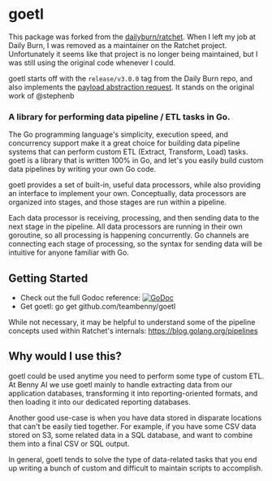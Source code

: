 # goetl

This package was forked from the [dailyburn/ratchet](https://github.com/dailyburn/ratchet). When I left my job at Daily Burn, I was removed as a maintainer on the Ratchet project. Unfortunately it seems like that project is no longer being maintained, but I was still using the original code whenever I could.

goetl starts off with the `release/v3.0.0` tag from the Daily Burn repo, and also implements the [payload abstraction request](https://github.com/dailyburn/ratchet/issues/24). It stands on the original work of @stephenb

### A library for performing data pipeline / ETL tasks in Go.

The Go programming language's simplicity, execution speed, and concurrency support make it a great choice for building data pipeline systems that can perform custom ETL (Extract, Transform, Load) tasks. goetl is a library that is written 100% in Go, and let's you easily build custom data pipelines by writing your own Go code.

goetl provides a set of built-in, useful data processors, while also providing
an interface to implement your own. Conceptually, data processors are organized
into stages, and those stages are run within a pipeline.

Each data processor is receiving, processing, and then sending data to the next stage in the pipeline. All data processors are running in their own goroutine, so all processing is happening concurrently. Go channels are connecting each stage of processing, so the syntax for sending data will be intuitive for anyone familiar with Go.

## Getting Started

- Check out the full Godoc reference:
 [![GoDoc](https://godoc.org/github.com/teambenny/goetl?status.svg)](https://godoc.org/github.com/teambenny/goetl)
- Get goetl:
      go get github.com/teambenny/goetl

While not necessary, it may be helpful to understand
some of the pipeline concepts used within Ratchet's internals: https://blog.golang.org/pipelines

## Why would I use this?

goetl could be used anytime you need to perform some type of custom ETL. At Benny AI we use goetl mainly to handle extracting data from our application databases, transforming it into reporting-oriented formats, and then loading it into our dedicated reporting databases.

Another good use-case is when you have data stored in disparate locations that can't be easily tied together. For example, if you have some CSV data stored on S3, some related data in a SQL database, and want to combine them into a final CSV or SQL output.

In general, goetl tends to solve the type of data-related tasks that you end up writing a bunch of custom and difficult to maintain scripts to accomplish.
